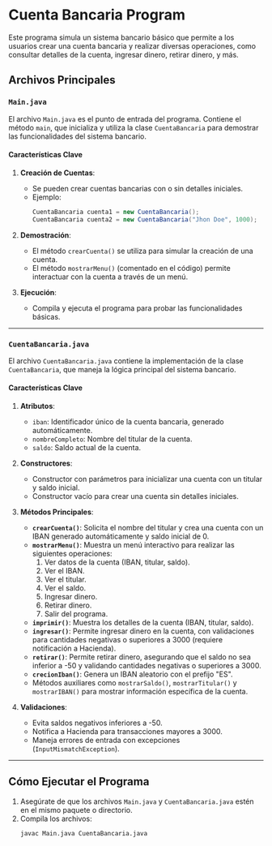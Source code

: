# Cuenta Bancaria Program

Este programa simula un sistema bancario básico que permite a los usuarios crear una cuenta bancaria y realizar diversas operaciones, como consultar detalles de la cuenta, ingresar dinero, retirar dinero, y más.

## Archivos Principales

### `Main.java`
El archivo `Main.java` es el punto de entrada del programa. Contiene el método `main`, que inicializa y utiliza la clase `CuentaBancaria` para demostrar las funcionalidades del sistema bancario.

#### Características Clave
1. **Creación de Cuentas**:
   - Se pueden crear cuentas bancarias con o sin detalles iniciales.
   - Ejemplo:
     ```java
     CuentaBancaria cuenta1 = new CuentaBancaria();
     CuentaBancaria cuenta2 = new CuentaBancaria("Jhon Doe", 1000);
     ```

2. **Demostración**:
   - El método `crearCuenta()` se utiliza para simular la creación de una cuenta.
   - El método `mostrarMenu()` (comentado en el código) permite interactuar con la cuenta a través de un menú.

3. **Ejecución**:
   - Compila y ejecuta el programa para probar las funcionalidades básicas.

---

### `CuentaBancaria.java`
El archivo `CuentaBancaria.java` contiene la implementación de la clase `CuentaBancaria`, que maneja la lógica principal del sistema bancario.

#### Características Clave
1. **Atributos**:
   - `iban`: Identificador único de la cuenta bancaria, generado automáticamente.
   - `nombreCompleto`: Nombre del titular de la cuenta.
   - `saldo`: Saldo actual de la cuenta.

2. **Constructores**:
   - Constructor con parámetros para inicializar una cuenta con un titular y saldo inicial.
   - Constructor vacío para crear una cuenta sin detalles iniciales.

3. **Métodos Principales**:
   - **`crearCuenta()`**:
     Solicita el nombre del titular y crea una cuenta con un IBAN generado automáticamente y saldo inicial de 0.
   - **`mostrarMenu()`**:
     Muestra un menú interactivo para realizar las siguientes operaciones:
     1. Ver datos de la cuenta (IBAN, titular, saldo).
     2. Ver el IBAN.
     3. Ver el titular.
     4. Ver el saldo.
     5. Ingresar dinero.
     6. Retirar dinero.
     7. Salir del programa.
   - **`imprimir()`**:
     Muestra los detalles de la cuenta (IBAN, titular, saldo).
   - **`ingresar()`**:
     Permite ingresar dinero en la cuenta, con validaciones para cantidades negativas o superiores a 3000 (requiere notificación a Hacienda).
   - **`retirar()`**:
     Permite retirar dinero, asegurando que el saldo no sea inferior a -50 y validando cantidades negativas o superiores a 3000.
   - **`crecionIban()`**:
     Genera un IBAN aleatorio con el prefijo "ES".
   - Métodos auxiliares como `mostrarSaldo()`, `mostrarTitular()` y `mostrarIBAN()` para mostrar información específica de la cuenta.

4. **Validaciones**:
   - Evita saldos negativos inferiores a -50.
   - Notifica a Hacienda para transacciones mayores a 3000.
   - Maneja errores de entrada con excepciones (`InputMismatchException`).

---

## Cómo Ejecutar el Programa
1. Asegúrate de que los archivos `Main.java` y `CuentaBancaria.java` estén en el mismo paquete o directorio.
2. Compila los archivos:
   ```bash
   javac Main.java CuentaBancaria.java